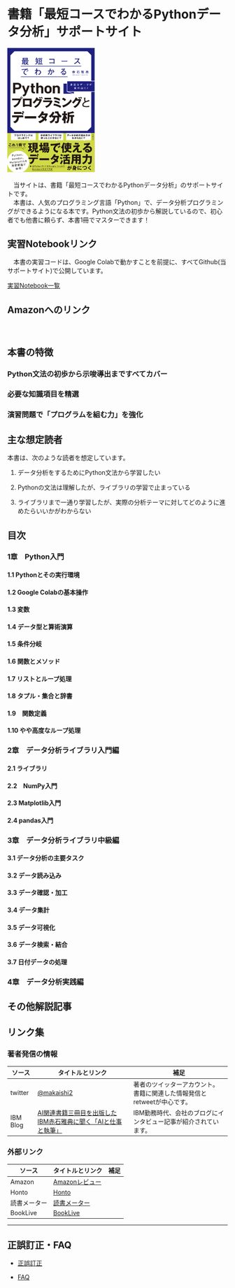 # 書籍「最短コースでわかるPythonデータ分析」サポートサイト

<div align="left">
<img src="images/hyoshi.png" width="200">
</div>

　当サイトは、書籍「最短コースでわかるPythonデータ分析」のサポートサイトです。  
　本書は、人気のプログラミング言語「Python」で、データ分析プログラミングができるようになる本です。Python文法の初歩から解説しているので、初心者でも他書に頼らず、本書1冊でマスターできます！


## 実習Notebookリンク
　本書の実習コードは、Google Colabで動かすことを前提に、すべてGithub(当サポートサイト)で公開しています。  

[実習Notebook一覧](notebooks.md)

<!---
[実習Notebookの動かし方](refs/how-to-run.md)
-->  



## Amazonへのリンク
<!---

[単行本](https://www.amazon.co.jp/dp/4296110322) 
 
[Kindle](https://www.amazon.co.jp/dp/B09G622WB6/)  
-->  

　
## 本書の特徴

### Python文法の初歩から示唆導出まですべてカバー


### 必要な知識項目を精選


### 演習問題で「プログラムを組む力」を強化



## 主な想定読者
本書は、次のような読者を想定しています。

1. データ分析をするためにPython文法から学習したい

2. Pythonの文法は理解したが、ライブラリの学習で止まっている

3. ライブラリまで一通り学習したが、実際の分析テーマに対してどのように進めたらいいかがわからない


## 目次

### 1章　Python入門

#### 1.1 Pythonとその実行環境
#### 1.2 Google Colabの基本操作
#### 1.3 変数
#### 1.4 データ型と算術演算
#### 1.5 条件分岐
#### 1.6 関数とメソッド
#### 1.7 リストとループ処理
#### 1.8 タプル・集合と辞書
#### 1.9　関数定義
#### 1.10  やや高度なループ処理

### 2章　データ分析ライブラリ入門編
#### 2.1 ライブラリ
#### 2.2　NumPy入門
#### 2.3 Matplotlib入門
#### 2.4 pandas入門

### 3章　データ分析ライブラリ中級編
#### 3.1 データ分析の主要タスク
#### 3.2 データ読み込み
#### 3.3 データ確認・加工
#### 3.4 データ集計
#### 3.5 データ可視化
#### 3.6 データ検索・結合
#### 3.7 日付データの処理

### 4章　データ分析実践編


## その他解説記事



## リンク集

### 著者発信の情報

|ソース  |タイトルとリンク  |補足|
|---|---|---|
|twitter|[@makaishi2](https://twitter.com/makaishi2)|著者のツイッターアカウント。書籍に関連した情報発信とretweetが中心です。|
|IBM Blog|[AI関連書籍三冊目を出版したIBM赤石雅典に聞く「AIと仕事と執筆」](https://www.ibm.com/blogs/solutions/jp-ja/data_science_and_ai_akaishi-san/)|IBM勤務時代、会社のブログにインタビュー記事が紹介されています。|



### 外部リンク


|ソース  |タイトルとリンク  |補足|
|---|---|---|
|Amazon|[Amazonレビュー](https://www.amazon.co.jp/product-reviews/4296110322)||
|Honto|[Honto](https://honto.jp/netstore/pd-book_31207319.html)||
|読書メーター|[読書メーター](https://bookmeter.com/books/18544605)||
|BookLive|[BookLive](https://booklive.jp/product/index/title_id/1014297/vol_no/001)||

***


## 正誤訂正・FAQ

<!---
* [Notebook補足情報](notebook-ref.md)
-->  

* [正誤訂正](refs/errors.md)

* [FAQ](refs/faqs.md)


